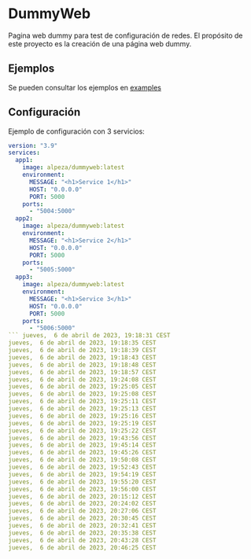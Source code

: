 # DummyWeb

Pagina web dummy para test de configuración de redes. El propósito de este proyecto es la creación de una página web dummy.

## Ejemplos

Se pueden consultar los ejemplos en [examples](examples)

## Configuración

Ejemplo  de configuración con 3 servicios:

```yaml
version: "3.9"
services:
  app1:
    image: alpeza/dummyweb:latest
    environment:
      MESSAGE: "<h1>Service 1</h1>"
      HOST: "0.0.0.0"
      PORT: 5000
    ports:
      - "5004:5000"
  app2:
    image: alpeza/dummyweb:latest
    environment:
      MESSAGE: "<h1>Service 2</h1>"
      HOST: "0.0.0.0"
      PORT: 5000
    ports:
      - "5005:5000"
  app3:
    image: alpeza/dummyweb:latest
    environment:
      MESSAGE: "<h1>Service 3</h1>"
      HOST: "0.0.0.0"
      PORT: 5000
    ports:
      - "5006:5000"
``` jueves,  6 de abril de 2023, 19:18:31 CEST
jueves,  6 de abril de 2023, 19:18:35 CEST
jueves,  6 de abril de 2023, 19:18:39 CEST
jueves,  6 de abril de 2023, 19:18:43 CEST
jueves,  6 de abril de 2023, 19:18:48 CEST
jueves,  6 de abril de 2023, 19:18:57 CEST
jueves,  6 de abril de 2023, 19:24:08 CEST
jueves,  6 de abril de 2023, 19:25:05 CEST
jueves,  6 de abril de 2023, 19:25:08 CEST
jueves,  6 de abril de 2023, 19:25:11 CEST
jueves,  6 de abril de 2023, 19:25:13 CEST
jueves,  6 de abril de 2023, 19:25:16 CEST
jueves,  6 de abril de 2023, 19:25:19 CEST
jueves,  6 de abril de 2023, 19:25:22 CEST
jueves,  6 de abril de 2023, 19:43:56 CEST
jueves,  6 de abril de 2023, 19:45:14 CEST
jueves,  6 de abril de 2023, 19:45:26 CEST
jueves,  6 de abril de 2023, 19:50:08 CEST
jueves,  6 de abril de 2023, 19:52:43 CEST
jueves,  6 de abril de 2023, 19:54:19 CEST
jueves,  6 de abril de 2023, 19:55:20 CEST
jueves,  6 de abril de 2023, 19:56:00 CEST
jueves,  6 de abril de 2023, 20:15:12 CEST
jueves,  6 de abril de 2023, 20:24:02 CEST
jueves,  6 de abril de 2023, 20:27:06 CEST
jueves,  6 de abril de 2023, 20:30:45 CEST
jueves,  6 de abril de 2023, 20:32:41 CEST
jueves,  6 de abril de 2023, 20:35:38 CEST
jueves,  6 de abril de 2023, 20:43:28 CEST
jueves,  6 de abril de 2023, 20:46:25 CEST
